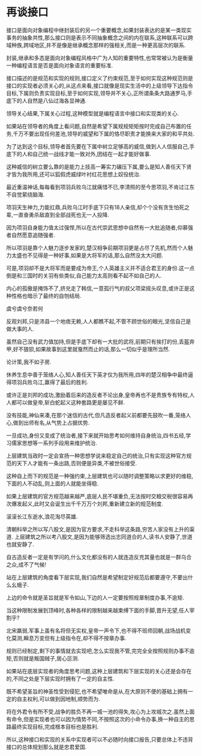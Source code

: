 # 再谈接口

接口是面向对象编程中继封装后的另一个重要概念,如果封装表达的是某一类现实事务的抽象共性,那么接口则是表示不同抽象概念之间的内在联系,这种联系可以跨域种族,跨域地区,并不是像是继承概念那样的强相关,而是一种更高层次的联系.

封装,继承和多态是面向对象编程风格中广为人知的重要特性,也常常被认为是衡量一种编程语言是否是面向对象语言的重要标准.

接口描述的是规范和实现的规则,接口定义了约束规范,至于如何实现这种规范则是接口的实现者必须关心的,从这点来看,接口就像是现实生活中的上级领导下达指令目标,下属则负责实现目标,至于如何实现,领导并不关心,正所谓条条大路通罗马,手底下的人自然是八仙过海各显神通.

领导关心结果,下属关心过程,这种模型就是编程语言中接口和实现类的关心.

如果站在领导者的角度上看问题,自然是希望下属规规矩矩按时完成自己布置的任务,千万不要出现任何差池,领导的威望和下属的恪尽职责才能换来大家的和平共处.

为了达到这个目标,领导者首先要在下属中树立足够高的威信,做到人人信服自己,手底下的人和自己统一战线才能一致对外,团结在一起才能好做事.

这种威信的树立要么靠的是能力上技高一筹实力碾压下属,要么是知人善任天下贤才皆为我所用,还可以狐假虎威绿叶衬红花思想上奴役统治.

最近重温神话,每每看到项羽兵败乌江就痛惜不已,李清照的至今思项羽,不肯过江东不自觉萦绕脑海.

项羽天生神力,力能扛鼎,兵败乌江时手底下只有18人亲信,却个个没有贪生怕死之辈,一直奋勇杀敌直到全部战死也无一人投降.

因为项羽自身能力值太过强悍,所以在古代崇武思想中自然有一大批追随者,仰慕强者自然愿意追随强者.

所以项羽是靠个人魅力逐步发家的,楚汉相争前期项羽更是占尽了先机,然而个人魅力太盛也不见得是一种好事,如果是大将军的话,那么自然没太大问题.

可是,项羽却不是大将军而是要成为帝王,个人英雄主义并不适合君王的身份.这一点倒是和三国时的关羽有些类似,自己能力太高则看不起不如自己的人.

内心的孤傲是掩饰不了,挤兑走了韩信,一意孤行气的叔父项梁摇头叹息,或许正是这种性格也暗示了最终的自刎结局.

虞兮虞兮奈若何

反观刘邦,只是沛县一个地痞无赖,人人都瞧不起,不管不顾世俗的眼光,坚信自己是做大事的人.

虽然自己没有武力值加持,但是手底下却有一大批的武将,前期只有挨打的份,丢盔弃甲,好不狼狈,如果故事到这里就戛然而止的话,那么一切似乎是理所当然.

论计策,我不如子房.

休养生息中善于笼络人心,知人善任天下英才仅为我所用,四年的楚汉相争中最终逼得项羽兵败乌江,赢得了最后的胜利.

或许正是刘邦的成功,激励着后来的造反者不论出身,皇帝再也不是贵族专有特权,人人都可以做皇帝,斩白蛇起义这种套路更是屡见不鲜.

没有技能,神仙来凑,在那个迷信的古代,但凡造反者起义前都要先鼓吹一番,笼络人心,做到出师有名,从气势上占据优势.

一旦成功,身份又变成了统治者,接下来就开始思考如何维持自身统治,四书五经,学习儒家思想等一系列手段用来维护统治.

上层建筑当政时一定会宣扬一种思想学说来稳定自己的统治,只有实现这种官方规范的天下人才能有一条出路,否则便是异类,不被世俗接受.

这种自上而下的规范是一种强约束,上层建筑也可以随时调整策略以求更好的维稳,下面的人不动乱,则上面的人就能坐得稳.

如果上层建筑的官方规范越来越严,底层人民不堪重负,无法按时交粮交税很容易再次爆发起义,此时又会诞生出千千万万个刘邦,重新建立新的规范制度.

滚滚长江东逝水,浪花淘尽英雄.

清朝科举之所以写八股文,是因为官方要求,不走科举这条路,穷苦人家没有上升的渠道.
上层建筑之所以考八股文,是因为能够筛选出志同道合的人,读书人安静了,世道也就安静了.

自古造反者一定是有学问的,什么文化都没有的人就连造反充其量也就是一群乌合之众,成不了气候!

站在上层建筑的角度看下层实现,我们自然是希望制定好规范后都要遵守,不要出什么幺蛾子.

上边的命令就是圣旨就是军令如山,下边的人一定要按照规章制度办事,不逾矩.

当这种限制发展到顶峰时,各种各样的限制越来越束缚下面的手脚,晋升无望,任人宰割乎?

北宋羸弱,军事上虽有名将但无实权,皇帝一声令下,也不得不班师回朝,战场战机变化莫测,瞬息万变但有上级指令在,却不得不按章办事.

规则已经制定,剩下的事情就去实现吧,怎么实现我不管,完完全全按照规则办事不逾矩,否则就是叛国贼子,居心叵测.

如果站在底层实现者的角度思考问题,这种上层建筑和下层实现的关心还是会存在的,不同之处是下层实现时拥有了一定的自主性.

既不希望圣旨的神圣性受到侵犯,也不希望唯命是从,在大原则不便的基础上拥有一定的自主权利,可以做到因地制,顺势而为.

将在外君令有所不受,战争的胜负不再一城一池的得失,攻心为上攻城次之.虽然上面有命令,但是实现者也可以因为情势不同,不按照这次的小命令办事,换一种自主的思路最终实现目标,完成根本目标也是胜利.

所以,这种接口和实现的关系中实现者可以不必随时向接口报告,只要总体上不违背接口的总体规划那么就是忠君爱国.




